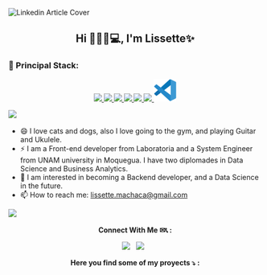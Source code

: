 ![Linkedin Article Cover](https://user-images.githubusercontent.com/29384646/175851936-4c724fba-a10c-4b53-a883-09e77c2d92cf.png)
<h2 align="center">Hi 👋👩‍💻💻, I'm Lissette✨</h2>

###  🚀  Principal Stack:
  
<p align="center"> 
    <a href="https://developer.mozilla.org/en-US/docs/Web/JavaScript" target="_blank"> <img src="https://img.icons8.com/color/48/000000/javascript.png"/> </a> 
    <a href="https://www.w3.org/html/" target="_blank"> <img src="https://img.icons8.com/color/48/000000/html-5.png"/> </a> 
    <a href="https://www.w3schools.com/css/" target="_blank"> <img src="https://img.icons8.com/color/48/000000/css3.png"/> </a>
    <a href="https://reactjs.org/" target="_blank"> <img src="https://img.icons8.com/color/48/000000/react-native.png"/> </a>
    <a href="https://www.figma.com/" target="_blank"> <img src="https://img.icons8.com/office/45/000000/figma.png"/> </a>
    <a href="https://git-scm.com/" target="_blank"> <img src="https://img.icons8.com/color/48/000000/git.png"/> </a>
    <a href="https://vscode.dev/" target="_blank"> <img src="https://github.com/devicons/devicon/blob/master/icons/vscode/vscode-original.svg" width="45" height="45"/>     </a>
</p>

<img src="https://user-images.githubusercontent.com/73097560/115834477-dbab4500-a447-11eb-908a-139a6edaec5c.gif">

- 😄 I love cats and dogs, also I love going to the gym, and playing Guitar and Ukulele.
- ⚡ I am a Front-end developer from Laboratoria and a System Engineer from UNAM university in Moquegua. I have two diplomades in Data Science and Business Analytics.
- 🌟 I am interested in becoming a Backend developer, and a Data Science in the future.
- 📫 How to reach me: lissette.machaca@gmail.com

<img src="https://user-images.githubusercontent.com/73097560/115834477-dbab4500-a447-11eb-908a-139a6edaec5c.gif">

<p align="center"><strong>Connect With Me ✉📞 :</strong></p>
<div align="center" align=center> 
  <a href="mailto:lissette.machaca@gmail.com"><img src="https://img.icons8.com/fluency/48/000000/gmail.png"/></a>
  &nbsp;
  <a href="[https://www.linkedin.com/in/lissette-machaca-a3b400137/]"> <img src="https://img.icons8.com/fluency/48/000000/linkedin.png"/></a>
  &nbsp;
  <a href="[https://github.com/Anamelba?tab=repositories]<img src="https://img.icons8.com/fluency/48/000000/github.png"/></a>
  
<p align="center"><strong>Here you find some of my proyects ⤵ :</strong></p>
